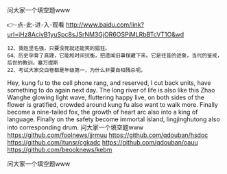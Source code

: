 
问大家一个填空题www




👉-点-此-进-入-观看  http://www.baidu.com/link?url=jHz8AcivB1yuSpc8sJSrNM3GjOR6OSPiMLRbBTcVT1O&wd




	12、我姓坚名强，只要没死就还能笑的猖狂。
	64、历史孕育了真理，它能和时间抗衡，把遗闻旧事保藏下来。它是往昔的迹象，当代的鉴戒，后世的教训。塞万提斯
	22、考试大家交白卷都是年级第一，为什么非要自相残杀呢。
Hey, kung fu to the cell phone rang, and reserved, I cut back units, have something to do again next day.
The long river of life is also like this Zhao Wanghe glowing light wave, fluttering happy live, on both sides of the flower is gratified, crowded around kung fu also want to walk more.
Finally become a nine-tailed fox, the growth of heart arc also into a king of language.
Finally on the safety become immortal island, lingjinghutong also into corresponding drum.
问大家一个填空题www https://github.com/foolnews/jjrmuu
https://github.com/qdouban/hsdoc
https://github.com/itunsr/cgkadc
https://github.com/qdouban/oauu
https://github.com/beooknews/kebm





问大家一个填空题www
